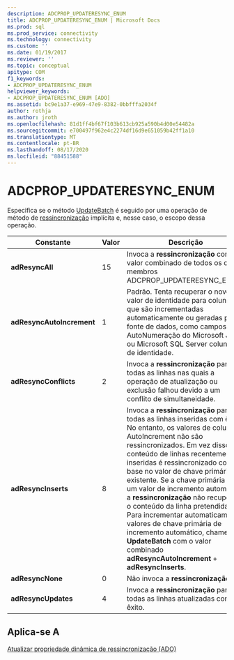 ```yaml
---
description: ADCPROP_UPDATERESYNC_ENUM
title: ADCPROP_UPDATERESYNC_ENUM | Microsoft Docs
ms.prod: sql
ms.prod_service: connectivity
ms.technology: connectivity
ms.custom: ''
ms.date: 01/19/2017
ms.reviewer: ''
ms.topic: conceptual
apitype: COM
f1_keywords:
- ADCPROP_UPDATERESYNC_ENUM
helpviewer_keywords:
- ADCPROP_UPDATERESYNC_ENUM [ADO]
ms.assetid: bc9e1a37-e969-47e9-8382-0bbfffa2034f
author: rothja
ms.author: jroth
ms.openlocfilehash: 81d1ff4bf67f103b613cb925a590b4d00e54482a
ms.sourcegitcommit: e700497f962e4c2274df16d9e651059b42ff1a10
ms.translationtype: MT
ms.contentlocale: pt-BR
ms.lasthandoff: 08/17/2020
ms.locfileid: "88451588"
---
```

# <a name="adcprop_updateresync_enum"></a>ADCPROP_UPDATERESYNC_ENUM
Especifica se o método [UpdateBatch](../../../ado/reference/ado-api/updatebatch-method.md) é seguido por uma operação de método de [ressincronização](../../../ado/reference/ado-api/resync-method.md) implícita e, nesse caso, o escopo dessa operação.  
  
|Constante|Valor|Descrição|  
|--------------|-----------|-----------------|  
|**adResyncAll**|15|Invoca a **ressincronização** com o valor combinado de todos os outros membros ADCPROP_UPDATERESYNC_ENUM.|  
|**adResyncAutoIncrement**|1|Padrão. Tenta recuperar o novo valor de identidade para colunas que são incrementadas automaticamente ou geradas pela fonte de dados, como campos de AutoNumeração do Microsoft Jet ou Microsoft SQL Server colunas de identidade.|  
|**adResyncConflicts**|2|Invoca a **ressincronização** para todas as linhas nas quais a operação de atualização ou exclusão falhou devido a um conflito de simultaneidade.|  
|**adResyncInserts**|8|Invoca a **ressincronização** para todas as linhas inseridas com êxito. No entanto, os valores de coluna AutoIncrement não são ressincronizados. Em vez disso, o conteúdo de linhas recentemente inseridas é ressincronizado com base no valor de chave primária existente. Se a chave primária for um valor de incremento automático, a **ressincronização** não recuperará o conteúdo da linha pretendida. Para incrementar automaticamente valores de chave primária de incremento automático, chame **UpdateBatch** com o valor combinado **adResyncAutoIncrement**  +  **adResyncInserts**.|  
|**adResyncNone**|0|Não invoca a **ressincronização**.|  
|**adResyncUpdates**|4|Invoca a **ressincronização** para todas as linhas atualizadas com êxito.|  
  
## <a name="applies-to"></a>Aplica-se A  
 [Atualizar propriedade dinâmica de ressincronização (ADO)](../../../ado/reference/ado-api/update-resync-property-dynamic-ado.md)
